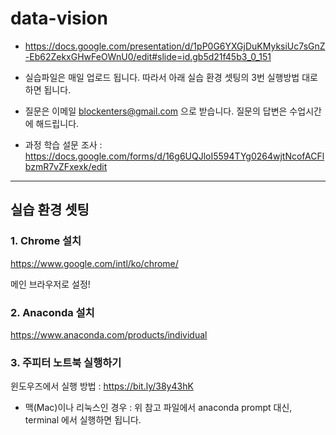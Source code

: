 # data-vision

- https://docs.google.com/presentation/d/1pP0G6YXGjDuKMyksiUc7sGnZ-Eb62ZekxGHwFeOWnU0/edit#slide=id.gb5d21f45b3_0_151

- 실습파일은 매일 업로드 됩니다. 따라서 아래 실습 환경 셋팅의 3번 실행방법 대로 하면 됩니다. 

- 질문은 이메일  blockenters@gmail.com 으로 받습니다. 질문의 답변은 수업시간에 해드립니다. 

- 과정 학습 설문 조사 : https://docs.google.com/forms/d/16g6UQJloI5594TYg0264wjtNcofACFlbzmR7vZFxexk/edit

---

## 실습 환경 셋팅 

### 1. Chrome 설치 

https://www.google.com/intl/ko/chrome/

메인 브라우저로 설정!

### 2. Anaconda 설치

https://www.anaconda.com/products/individual

### 3. 주피터 노트북 실행하기 

윈도우즈에서 실행 방법 : https://bit.ly/38y43hK

- 맥(Mac)이나 리눅스인 경우 : 위 참고 파일에서 anaconda prompt 대신, terminal 에서 실행하면 됩니다.


